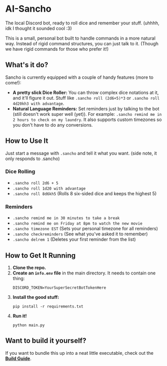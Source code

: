 # AI-Sancho

The local Discord bot, ready to roll dice and remember your stuff. (uhhhh, idk I thought it sounded cool :3)

This is a small, personal bot built to handle commands in a more natural way. Instead of rigid command structures, you can just talk to it. (Though we have rigid commands for those who prefer it!)

## What's it do?

Sancho is currently equipped with a couple of handy features (more to come!):

*   **A pretty slick Dice Roller:** You can throw complex dice notations at it, and it'll figure it out. Stuff like `.sancho roll (2d6+5)*3` or `.sancho roll 4d20kh3 with advantage`.
*   **Natural Language Reminders:** Set reminders just by talking to the bot (still doesn't work super well (yet)). For example: `.sancho remind me in 2 hours to check on my laundry`. It also supports custom timezones so you don't have to do any conversions.

## How to Use It

Just start a message with `.sancho` and tell it what you want. (side note, it only responds to .sancho)

### Dice Rolling

*   `.sancho roll 2d6 + 5`
*   `.sancho roll 1d20 with advantage`
*   `.sancho roll 8d6kh5` (Rolls 8 six-sided dice and keeps the highest 5)

### Reminders

*   `.sancho remind me in 30 minutes to take a break`
*   `.sancho remind me on Friday at 8pm to watch the new movie`
*   `.sancho timezone EST` (Sets your personal timezone for all reminders)
*   `.sancho checkreminders` (See what you've asked it to remember)
*   `.sancho delrem 1` (Deletes your first reminder from the list)

## How to Get It Running

1.  **Clone the repo.**
2.  **Create an `info.env` file** in the main directory. It needs to contain one thing:
    ```
    DISCORD_TOKEN=YourSuperSecretBotTokenHere
    ```
3.  **Install the good stuff:**
    ```
    pip install -r requirements.txt
    ```
4.  **Run it!**
    ```
    python main.py
    ```

## Want to build it yourself?

If you want to bundle this up into a neat little executable, check out the [**Build Guide**](BUILD.md).

